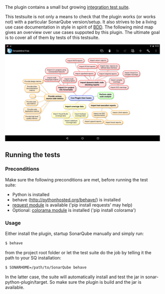 The plugin contains a small but growing
[integration test suite](https://github.com/wenns/sonar-cxx/tree/master/sonar-cxx-plugin/src/test/integration).

This testsuite is not only a means to check that the plugin works (or
works not) with a particular SonarQube version/setup. It also strives
to be a living use case documentation in style in spirit of
[BDD](http://en.wikipedia.org/wiki/Behavior-driven_development). The
following mind map gives an overview over use cases suppoted by this
plugin. The ultimate goal is to cover all of them by tests of this testsuite.

![Use Cases](images/use-cases.png)

## Running the tests

### Preconditions

Make sure the following preconditions are met, before running the test suite:

* Python is installed
* behave (http://pythonhosted.org/behave/) is installed
* [request module](https://pypi.python.org/pypi/requests) is available ('pip install requests' may help)
* Optional: [colorama module](https://pypi.python.org/pypi/colorama/0.3.2) is installed ('pip install colorama')


### Usage
Either install the plugin, startup SonarQube manually and simply run:

```BASH
$ behave
```

from the project root folder or let the test suite do the job by
telling it the path to your SQ installation:

```BASH
$ SONARHOME=/path/to/SonarQube behave
```

In the latter case, the suite will automatically install and test the
jar in sonar-python-plugin/target. So make sure the plugin is build
and the jar is available.
